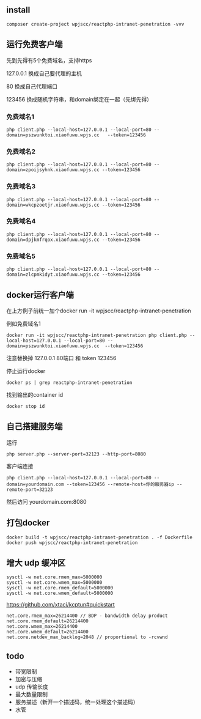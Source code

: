 ## install

```
composer create-project wpjscc/reactphp-intranet-penetration -vvv
```

## 运行免费客户端

先到先得有5个免费域名，支持https

127.0.0.1 换成自己要代理的主机

80 换成自己代理端口

123456 换成随机字符串，和domain绑定在一起（先绑先得）

### 免费域名1

```
php client.php --local-host=127.0.0.1 --local-port=80 --domain=pszwunktoi.xiaofuwu.wpjs.cc	 --token=123456

```
### 免费域名2

```
php client.php --local-host=127.0.0.1 --local-port=80 --domain=zpoijsyhnk.xiaofuwu.wpjs.cc --token=123456

```
### 免费域名3

```
php client.php --local-host=127.0.0.1 --local-port=80 --domain=wkcpzoetjr.xiaofuwu.wpjs.cc --token=123456

```
### 免费域名4

```
php client.php --local-host=127.0.0.1 --local-port=80 --domain=dpjkmfrqox.xiaofuwu.wpjs.cc --token=123456

```

### 免费域名5

```
php client.php --local-host=127.0.0.1 --local-port=80 --domain=zlcpmkidyt.xiaofuwu.wpjs.cc --token=123456

```

## docker运行客户端

在上方例子前统一加个docker run -it wpjscc/reactphp-intranet-penetration 

例如免费域名1

```
docker run -it wpjscc/reactphp-intranet-penetration php client.php --local-host=127.0.0.1 --local-port=80 --domain=pszwunktoi.xiaofuwu.wpjs.cc	--token=123456
```

注意替换掉 127.0.0.1 80端口 和 token 123456

停止运行docker

```
docker ps | grep reactphp-intranet-penetration
```

找到输出的container id

```
docker stop id
```

## 自己搭建服务端

运行
```
php server.php --server-port=32123 --http-port=8080
```

客户端连接

```
php client.php --local-host=127.0.0.1 --local-port=80 --domain=yourdomain.com --token=123456 --remote-host=你的服务器ip --remote-port=32123
```

然后访问 yourdomain.com:8080



## 打包docker


```
docker build -t wpjscc/reactphp-intranet-penetration . -f Dockerfile
docker push wpjscc/reactphp-intranet-penetration
```


## 增大 udp 缓冲区


```
sysctl -w net.core.rmem_max=5000000
sysctl -w net.core.wmem_max=5000000
sysctl -w net.core.rmem_default=5000000
sysctl -w net.core.wmem_default=5000000
```

https://github.com/xtaci/kcptun#quickstart
```
net.core.rmem_max=26214400 // BDP - bandwidth delay product
net.core.rmem_default=26214400
net.core.wmem_max=26214400
net.core.wmem_default=26214400
net.core.netdev_max_backlog=2048 // proportional to -rcvwnd
```
## todo

* 带宽限制
* 加密与压缩
* udp 传输长度
* 最大数量限制
* 服务描述（新开一个描述码，统一处理这个描述码）
* 水管
